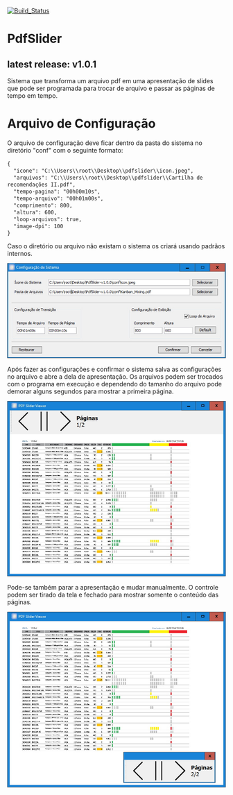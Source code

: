 [![Build_Status](https://travis-ci.org/tiagoadmstz/PdfSlider.svg?branch=master)](https://travis-ci.org/tiagoadmstz/PdfSlider)

# PdfSlider
## latest release: v1.0.1
Sistema que transforma um arquivo pdf em uma apresentação de slides que pode ser programada para trocar de arquivo e passar as páginas de tempo em tempo.

# Arquivo de Configuração
O arquivo de configuração deve ficar dentro da pasta do sistema no diretório "conf" com o seguinte formato:

```
{
  "icone": "C:\\Users\\root\\Desktop\\pdfslider\\icon.jpeg",
  "arquivos": "C:\\Users\\root\\Desktop\\pdfslider\\Cartilha de recomendações II.pdf",
  "tempo-pagina": "00h00m10s",
  "tempo-arquivo": "00h01m00s",
  "comprimento": 800,
  "altura": 600,
  "loop-arquivos": true,
  "image-dpi": 100
}
```

Caso o diretório ou arquivo não existam o sistema os criará usando padrãos internos.

![configurationFrame](https://github.com/tiagoadmstz/PdfSlider/blob/master/configurationFrame.jpg)

Após fazer as configurações e confirmar o sistema salva as configurações no arquivo e abre a dela de apresentação. Os arquivos podem ser trocados com o programa em execução e dependendo do tamanho do arquivo pode demorar alguns segundos para mostrar a primeira página.

![slider1](https://github.com/tiagoadmstz/PdfSlider/blob/master/slider1.jpg)

Pode-se também parar a apresentação e mudar manualmente. O controle podem ser tirado da tela e fechado para mostrar somente o conteúdo das páginas.

![slider2](https://github.com/tiagoadmstz/PdfSlider/blob/master/slider2.jpg)
